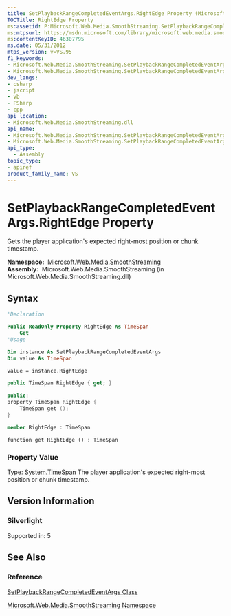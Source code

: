 ```yaml
---
title: SetPlaybackRangeCompletedEventArgs.RightEdge Property (Microsoft.Web.Media.SmoothStreaming)
TOCTitle: RightEdge Property
ms:assetid: P:Microsoft.Web.Media.SmoothStreaming.SetPlaybackRangeCompletedEventArgs.RightEdge
ms:mtpsurl: https://msdn.microsoft.com/library/microsoft.web.media.smoothstreaming.setplaybackrangecompletedeventargs.rightedge(v=VS.95)
ms:contentKeyID: 46307795
ms.date: 05/31/2012
mtps_version: v=VS.95
f1_keywords:
- Microsoft.Web.Media.SmoothStreaming.SetPlaybackRangeCompletedEventArgs.get_RightEdge
- Microsoft.Web.Media.SmoothStreaming.SetPlaybackRangeCompletedEventArgs.RightEdge
dev_langs:
- csharp
- jscript
- vb
- FSharp
- cpp
api_location:
- Microsoft.Web.Media.SmoothStreaming.dll
api_name:
- Microsoft.Web.Media.SmoothStreaming.SetPlaybackRangeCompletedEventArgs.get_RightEdge
- Microsoft.Web.Media.SmoothStreaming.SetPlaybackRangeCompletedEventArgs.RightEdge
api_type:
  - Assembly
topic_type:
- apiref
product_family_name: VS
---
```


# SetPlaybackRangeCompletedEventArgs.RightEdge Property

Gets the player application's expected right-most position or chunk timestamp.

**Namespace:**  [Microsoft.Web.Media.SmoothStreaming](microsoft-web-media-smoothstreaming-namespace_1.md)  
**Assembly:**  Microsoft.Web.Media.SmoothStreaming (in Microsoft.Web.Media.SmoothStreaming.dll)

## Syntax

```vb
'Declaration

Public ReadOnly Property RightEdge As TimeSpan
    Get
'Usage

Dim instance As SetPlaybackRangeCompletedEventArgs
Dim value As TimeSpan

value = instance.RightEdge
```

```csharp
public TimeSpan RightEdge { get; }
```

```cpp
public:
property TimeSpan RightEdge {
    TimeSpan get ();
}
```

``` fsharp
member RightEdge : TimeSpan
```

```jscript
function get RightEdge () : TimeSpan
```

### Property Value

Type: [System.TimeSpan](https://msdn.microsoft.com/library/269ew577\(v=vs.95\))  
The player application's expected right-most position or chunk timestamp.

## Version Information

### Silverlight

Supported in: 5  

## See Also

### Reference

[SetPlaybackRangeCompletedEventArgs Class](setplaybackrangecompletedeventargs-class-microsoft-web-media-smoothstreaming.md)

[Microsoft.Web.Media.SmoothStreaming Namespace](microsoft-web-media-smoothstreaming-namespace_1.md)
